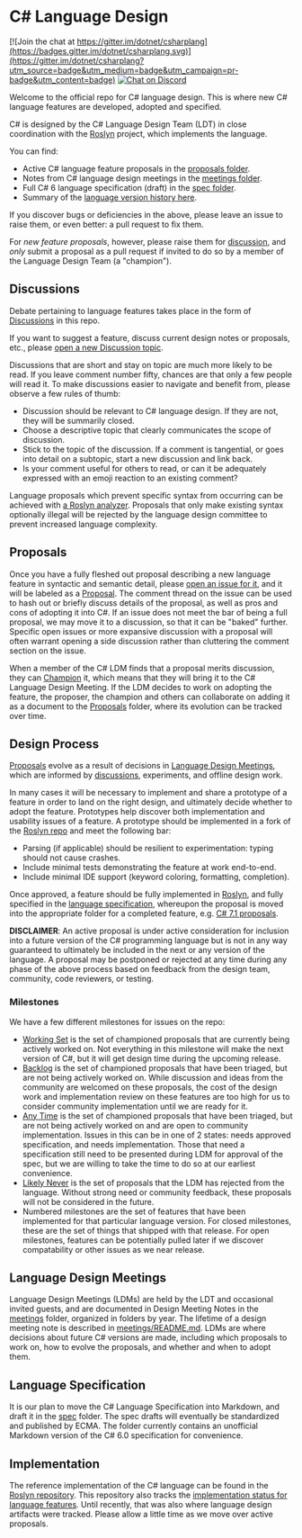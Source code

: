# C# Language Design

[![Join the chat at https://gitter.im/dotnet/csharplang](https://badges.gitter.im/dotnet/csharplang.svg)](https://gitter.im/dotnet/csharplang?utm_source=badge&utm_medium=badge&utm_campaign=pr-badge&utm_content=badge) [![Chat on Discord](https://discordapp.com/api/guilds/143867839282020352/widget.png)](https://aka.ms/dotnet-discord-csharp)


Welcome to the official repo for C# language design. This is where new C# language features are developed, adopted and specified.

C# is designed by the C# Language Design Team (LDT) in close coordination with the [Roslyn](https://github.com/dotnet/roslyn) project, which implements the language.

You can find:

- Active C# language feature proposals in the [proposals folder](proposals).
- Notes from C# language design meetings in the [meetings folder](meetings).
- Full C# 6 language specification (draft) in the [spec folder](spec).
- Summary of the [language version history here](Language-Version-History.md).

If you discover bugs or deficiencies in the above, please leave an issue to raise them, or even better: a pull request to fix them.

For *new feature proposals*, however, please raise them for [discussion](https://github.com/dotnet/csharplang/labels/Discussion), and *only* submit a proposal as a pull request if invited to do so by a member of the Language Design Team (a "champion").

## Discussions

Debate pertaining to language features takes place in the form of [Discussions](https://github.com/dotnet/csharplang/discussions) in this repo.

If you want to suggest a feature, discuss current design notes or proposals, etc., please [open a new Discussion topic](https://github.com/dotnet/csharplang/discussions/new).

Discussions that are short and stay on topic are much more likely to be read. If you leave comment number fifty, chances are that only a few people will read it. To make discussions easier to navigate and benefit from, please observe a few rules of thumb:

- Discussion should be relevant to C# language design. If they are not, they will be summarily closed.
- Choose a descriptive topic that clearly communicates the scope of discussion.
- Stick to the topic of the discussion. If a comment is tangential, or goes into detail on a subtopic, start a new discussion and link back.
- Is your comment useful for others to read, or can it be adequately expressed with an emoji reaction to an existing comment?

Language proposals which prevent specific syntax from occurring can be achieved with [a Roslyn analyzer](https://docs.microsoft.com/en-us/visualstudio/extensibility/getting-started-with-roslyn-analyzers). Proposals that only make existing syntax optionally illegal will be rejected by the language design committee to prevent increased language complexity.

## Proposals
Once you have a fully fleshed out proposal describing a new language feature in syntactic and semantic detail, please [open an issue for it](https://github.com/dotnet/csharplang/issues/new/choose), and it will be labeled as a [Proposal](https://github.com/dotnet/csharplang/issues?q=is%3Aopen+is%3Aissue+label%3AProposal). The comment thread on the issue can be used to hash out or briefly discuss details of the proposal, as well as pros and cons of adopting it into C#. If an issue does not meet the bar of being a full proposal, we may move it to a discussion, so that it can be "baked" further. Specific open issues or more expansive discussion with a proposal will often warrant opening a side discussion rather than cluttering the comment section on the issue.

When a member of the C# LDM finds that a proposal merits discussion, they can [Champion](https://github.com/dotnet/csharplang/issues?q=is%3Aopen+is%3Aissue+label%3A%22Proposal+champion%22) it, which means that they will bring it to the C# Language Design Meeting. If the LDM decides to work on adopting the feature, the proposer, the champion and others can collaborate on adding it as a document to the [Proposals](proposals) folder, where its evolution can be tracked over time.

## Design Process

[Proposals](proposals) evolve as a result of decisions in [Language Design Meetings](meetings), which are informed by [discussions](https://github.com/dotnet/csharplang/discussions), experiments, and offline design work.

In many cases it will be necessary to implement and share a prototype of a feature in order to land on the right design, and ultimately decide whether to adopt the feature. Prototypes help discover both implementation and usability issues of a feature. A prototype should be implemented in a fork of the [Roslyn repo](https://github.com/dotnet/roslyn) and meet the following bar:

- Parsing (if applicable) should be resilient to experimentation: typing should not cause crashes.
- Include minimal tests demonstrating the feature at work end-to-end.
- Include minimal IDE support (keyword coloring, formatting, completion).

Once approved, a feature should be fully implemented in [Roslyn](https://github.com/dotnet/roslyn), and fully specified in the [language specification](spec), whereupon the proposal is moved into the appropriate folder for a completed feature, e.g. [C# 7.1 proposals](proposals/csharp-7.1).

**DISCLAIMER**: An active proposal is under active consideration for inclusion into a future version of the C# programming language but is not in any way guaranteed to ultimately be included in the next or any version of the language. A proposal may be postponed or rejected at any time during any phase of the above process based on feedback from the design team, community, code reviewers, or testing.

### Milestones

We have a few different milestones for issues on the repo:
* [Working Set](https://github.com/dotnet/csharplang/milestone/19) is the set of championed proposals that are currently being actively worked on. Not everything in this milestone will make the next version of C#, but it will get design time during the upcoming release.
* [Backlog](https://github.com/dotnet/csharplang/milestone/10) is the set of championed proposals that have been triaged, but are not being actively worked on. While discussion and ideas from the community are welcomed on these proposals, the cost of the design work and implementation review on these features are too high for us to consider community implementation until we are ready for it.
* [Any Time](https://github.com/dotnet/csharplang/milestone/14) is the set of championed proposals that have been triaged, but are not being actively worked on and are open to community implementation. Issues in this can be in one of 2 states: needs approved specification, and needs implementation. Those that need a specification still need to be presented during LDM for approval of the spec, but we are willing to take the time to do so at our earliest convenience.
* [Likely Never](https://github.com/dotnet/csharplang/milestone/13) is the set of proposals that the LDM has rejected from the language. Without strong need or community feedback, these proposals will not be considered in the future.
* Numbered milestones are the set of features that have been implemented for that particular language version. For closed milestones, these are the set of things that shipped with that release. For open milestones, features can be potentially pulled later if we discover compatability or other issues as we near release.

## Language Design Meetings

Language Design Meetings (LDMs) are held by the LDT and occasional invited guests, and are documented in Design Meeting Notes in the [meetings](meetings) folder, organized in folders by year. The lifetime of a design meeting note is described in [meetings/README.md](meetings/README.md). LDMs are where decisions about future C# versions are made, including which proposals to work on, how to evolve the proposals, and whether and when to adopt them.

## Language Specification

It is our plan to move the C# Language Specification into Markdown, and draft it in the [spec](spec) folder. The spec drafts will eventually be standardized and published by ECMA. The folder currently contains an unofficial Markdown version of the C# 6.0 specification for convenience.

## Implementation

The reference implementation of the C# language can be found in the [Roslyn repository](https://github.com/dotnet/roslyn). This repository also tracks the [implementation status for language features](https://github.com/dotnet/roslyn/blob/master/docs/Language%20Feature%20Status.md). Until recently, that was also where language design artifacts were tracked. Please allow a little time as we move over active proposals.
